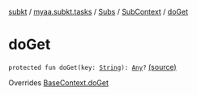 [subkt](../../../index.md) / [myaa.subkt.tasks](../../index.md) / [Subs](../index.md) / [SubContext](index.md) / [doGet](./do-get.md)

# doGet

`protected fun doGet(key: `[`String`](https://kotlinlang.org/api/latest/jvm/stdlib/kotlin/-string/index.html)`): `[`Any`](https://kotlinlang.org/api/latest/jvm/stdlib/kotlin/-any/index.html)`?` [(source)](https://github.com/Myaamori/SubKt/blob/0.1.8/src/main/kotlin/myaa/subkt/tasks/plugin.kt#L440)

Overrides [BaseContext.doGet](../../-base-context/do-get.md)


